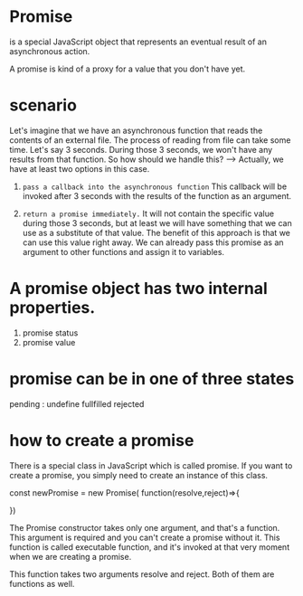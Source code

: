 # Promise 
is a special JavaScript object that represents an eventual result of an asynchronous action.

A promise is kind of a proxy for a value that you don't have yet.

# scenario
Let's imagine that we have an asynchronous function that reads the contents of an external file. The process of reading from file can take some time. Let's say 3 seconds. During those 3 seconds, we won't have any results from that function. So how should we handle this?
--> Actually, we have at least two options in this case.

1. `pass a callback into the asynchronous function` 
This callback will be invoked after 3 seconds with the results of the function as an argument.

2. `return a promise immediately.`
It will not contain the specific value during those 3 seconds, but at least we will have something that we can use as a substitute of that value.
The benefit of this approach is that we can use this value right away. We can already pass this promise as an argument to other functions and assign it to variables.

# A promise object has two internal properties.
1. promise status
2. promise value

# promise can be in one of three states 
pending : undefine
fullfilled
rejected


# how to create a promise
There is a special class in JavaScript which is called promise. If you want to create a promise, you simply need to create an instance of this class.

const newPromise =  new Promise( function(resolve,reject)=>{
    
})

The Promise constructor takes only one argument, and that's a function. This argument is required and you can't create a promise without it. This function is called executable function, and it's invoked at that very moment when we are creating a promise.

This function takes two arguments resolve and reject. Both of them are functions as well.